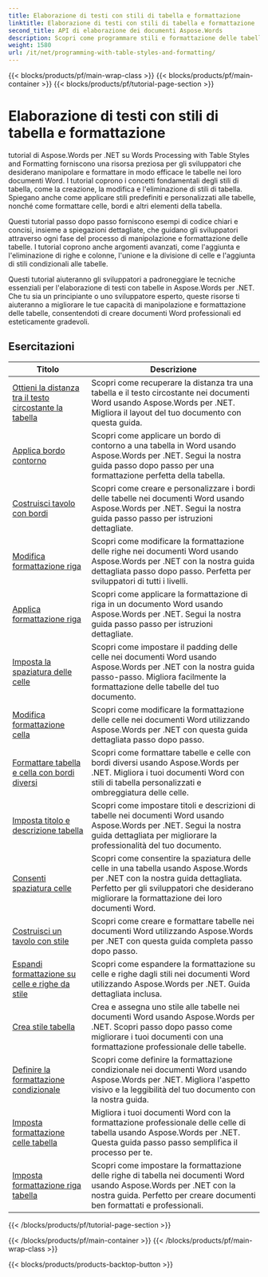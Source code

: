 ```yaml
---
title: Elaborazione di testi con stili di tabella e formattazione
linktitle: Elaborazione di testi con stili di tabella e formattazione
second_title: API di elaborazione dei documenti Aspose.Words
description: Scopri come programmare stili e formattazione delle tabelle in Aspose.Words per .NET. Scopri come applicare stili predefiniti, personalizzare la formattazione delle celle, i bordi e altro ancora con tutorial passo dopo passo e codice di esempio in C#.
weight: 1580
url: /it/net/programming-with-table-styles-and-formatting/
---
```


{{< blocks/products/pf/main-wrap-class >}}
{{< blocks/products/pf/main-container >}}
{{< blocks/products/pf/tutorial-page-section >}}

# Elaborazione di testi con stili di tabella e formattazione

tutorial di Aspose.Words per .NET su Words Processing with Table Styles and Formatting forniscono una risorsa preziosa per gli sviluppatori che desiderano manipolare e formattare in modo efficace le tabelle nei loro documenti Word. I tutorial coprono i concetti fondamentali degli stili di tabella, come la creazione, la modifica e l'eliminazione di stili di tabella. Spiegano anche come applicare stili predefiniti e personalizzati alle tabelle, nonché come formattare celle, bordi e altri elementi della tabella.

Questi tutorial passo dopo passo forniscono esempi di codice chiari e concisi, insieme a spiegazioni dettagliate, che guidano gli sviluppatori attraverso ogni fase del processo di manipolazione e formattazione delle tabelle. I tutorial coprono anche argomenti avanzati, come l'aggiunta e l'eliminazione di righe e colonne, l'unione e la divisione di celle e l'aggiunta di stili condizionali alle tabelle.

Questi tutorial aiuteranno gli sviluppatori a padroneggiare le tecniche essenziali per l'elaborazione di testi con tabelle in Aspose.Words per .NET. Che tu sia un principiante o uno sviluppatore esperto, queste risorse ti aiuteranno a migliorare le tue capacità di manipolazione e formattazione delle tabelle, consentendoti di creare documenti Word professionali ed esteticamente gradevoli.

 ## Esercitazioni
| Titolo | Descrizione |
| --- | --- |
| [Ottieni la distanza tra il testo circostante la tabella](./get-distance-between-table-surrounding-text/) | Scopri come recuperare la distanza tra una tabella e il testo circostante nei documenti Word usando Aspose.Words per .NET. Migliora il layout del tuo documento con questa guida. |
| [Applica bordo contorno](./apply-outline-border/) | Scopri come applicare un bordo di contorno a una tabella in Word usando Aspose.Words per .NET. Segui la nostra guida passo dopo passo per una formattazione perfetta della tabella. |
| [Costruisci tavolo con bordi](./build-table-with-borders/) | Scopri come creare e personalizzare i bordi delle tabelle nei documenti Word usando Aspose.Words per .NET. Segui la nostra guida passo passo per istruzioni dettagliate. |
| [Modifica formattazione riga](./modify-row-formatting/) | Scopri come modificare la formattazione delle righe nei documenti Word usando Aspose.Words per .NET con la nostra guida dettagliata passo dopo passo. Perfetta per sviluppatori di tutti i livelli. |
| [Applica formattazione riga](./apply-row-formatting/) | Scopri come applicare la formattazione di riga in un documento Word usando Aspose.Words per .NET. Segui la nostra guida passo passo per istruzioni dettagliate. |
| [Imposta la spaziatura delle celle](./set-cell-padding/) | Scopri come impostare il padding delle celle nei documenti Word usando Aspose.Words per .NET con la nostra guida passo-passo. Migliora facilmente la formattazione delle tabelle del tuo documento. |
| [Modifica formattazione cella](./modify-cell-formatting/) | Scopri come modificare la formattazione delle celle nei documenti Word utilizzando Aspose.Words per .NET con questa guida dettagliata passo dopo passo. |
| [Formattare tabella e cella con bordi diversi](./format-table-and-cell-with-different-borders/) | Scopri come formattare tabelle e celle con bordi diversi usando Aspose.Words per .NET. Migliora i tuoi documenti Word con stili di tabella personalizzati e ombreggiatura delle celle. |
| [Imposta titolo e descrizione tabella](./set-table-title-and-description/) | Scopri come impostare titoli e descrizioni di tabelle nei documenti Word usando Aspose.Words per .NET. Segui la nostra guida dettagliata per migliorare la professionalità del tuo documento. |
| [Consenti spaziatura celle](./allow-cell-spacing/) | Scopri come consentire la spaziatura delle celle in una tabella usando Aspose.Words per .NET con la nostra guida dettagliata. Perfetto per gli sviluppatori che desiderano migliorare la formattazione dei loro documenti Word. |
| [Costruisci un tavolo con stile](./build-table-with-style/) | Scopri come creare e formattare tabelle nei documenti Word utilizzando Aspose.Words per .NET con questa guida completa passo dopo passo. |
| [Espandi formattazione su celle e righe da stile](./expand-formatting-on-cells-and-row-from-style/) | Scopri come espandere la formattazione su celle e righe dagli stili nei documenti Word utilizzando Aspose.Words per .NET. Guida dettagliata inclusa. |
| [Crea stile tabella](./create-table-style/) | Crea e assegna uno stile alle tabelle nei documenti Word usando Aspose.Words per .NET. Scopri passo dopo passo come migliorare i tuoi documenti con una formattazione professionale delle tabelle. |
| [Definire la formattazione condizionale](./define-conditional-formatting/) | Scopri come definire la formattazione condizionale nei documenti Word usando Aspose.Words per .NET. Migliora l'aspetto visivo e la leggibilità del tuo documento con la nostra guida. |
| [Imposta formattazione celle tabella](./set-table-cell-formatting/) | Migliora i tuoi documenti Word con la formattazione professionale delle celle di tabella usando Aspose.Words per .NET. Questa guida passo passo semplifica il processo per te. |
| [Imposta formattazione riga tabella](./set-table-row-formatting/) | Scopri come impostare la formattazione delle righe di tabella nei documenti Word usando Aspose.Words per .NET con la nostra guida. Perfetto per creare documenti ben formattati e professionali. |
{{< /blocks/products/pf/tutorial-page-section >}}

{{< /blocks/products/pf/main-container >}}
{{< /blocks/products/pf/main-wrap-class >}}

{{< blocks/products/products-backtop-button >}}

